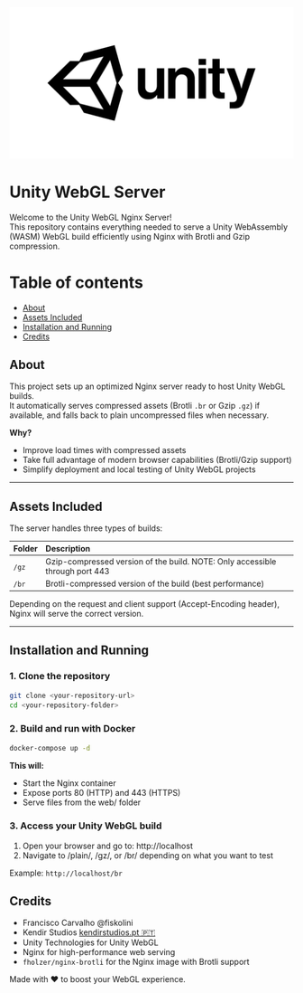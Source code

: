 ![Unity](/unity-brand.jpg?raw=true "Unity")

# Unity WebGL Server

Welcome to the Unity WebGL Nginx Server!  
This repository contains everything needed to serve a Unity WebAssembly (WASM) WebGL build efficiently using Nginx with
Brotli and Gzip compression.

Table of contents
=================

<!--ts-->

* [About](#about)
* [Assets Included](#assets-included)
* [Installation and Running](#installation-and-running)
* [Credits](#credits)

<!--te-->

## About

This project sets up an optimized Nginx server ready to host Unity WebGL builds.  
It automatically serves compressed assets (Brotli `.br` or Gzip `.gz`) if available, and falls back to plain
uncompressed files when necessary.

**Why?**

- Improve load times with compressed assets
- Take full advantage of modern browser capabilities (Brotli/Gzip support)
- Simplify deployment and local testing of Unity WebGL projects

---

## Assets Included

The server handles three types of builds:

| Folder | Description                                                                  |
|:-------|:-----------------------------------------------------------------------------|
| `/gz`  | Gzip-compressed version of the build. NOTE: Only accessible through port 443 |
| `/br`  | Brotli-compressed version of the build (best performance)                    |

Depending on the request and client support (Accept-Encoding header), Nginx will serve the correct version.

---

## Installation and Running

### 1. Clone the repository

```bash
git clone <your-repository-url>
cd <your-repository-folder>
```

### 2. Build and run with Docker

```bash
docker-compose up -d
```

**This will:**

- Start the Nginx container
- Expose ports 80 (HTTP) and 443 (HTTPS)
- Serve files from the web/ folder

### 3. Access your Unity WebGL build
1. Open your browser and go to: http://localhost
2. Navigate to /plain/, /gz/, or /br/ depending on what you want to test

Example: `http://localhost/br`

## Credits
- Francisco Carvalho @fiskolini
- Kendir Studios [kendirstudios.pt 🇵🇹](kendirstudios.pt)
- Unity Technologies for Unity WebGL 
- Nginx for high-performance web serving
- `fholzer/nginx-brotli` for the Nginx image with Brotli support

Made with ❤️ to boost your WebGL experience.